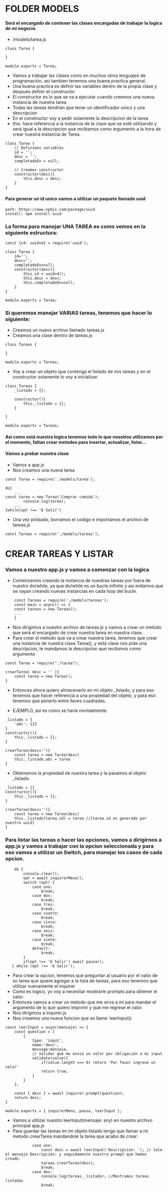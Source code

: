 # FOLDER MODELS
#### Será el encargado de contener las clases encargadas de trabajar la logica de mi negocio.

* /models/tarea.js

```
class Tarea {

}

module.exports = Tarea;
```

* Vamos a trabajar las clases como en muchos otros lenguajes de programación, asi tambien tenemos una buena practica general. 
* Una buena practica es definir las variables dentro de la propia clase y despues definir el constructor
* El constructor es lo que se va a ejecutar cuando creemos una nueva instancia de nuestra tarea
* Todas las tareas tendrían que tener un identificador unico y una descripcion
* En el constructor voy a pedir solamente la descripcion de la tarea
* this. hace referencia a la instancia de la clase que se esté utilizando y será igual a la descripcion que recibamos como argumento a la hora de crear nuestra instancia de Tarea.
```
class Tarea {
    // Definimos variables 
    id = '';
    desc = '';
    completadoEn = null;

    // Creamos constructor
    constructor(desc){
        this.desc = desc;
    }
}
```

#### Para generar un id unico vamos a utilizar un paquete llamado uuid
```
path: https://www.npmjs.com/package/uuid
install: npm install uuid
```

### La forma para manejar UNA TAREA es como vemos en la siguiente estructura:
```
const {v4: uuidv4} = require('uuid');

class Tarea {
    id='';
    desc='';
    completadoEn=null;
    constructor(desc){
        this.id = uuidv4();
        this.desc = desc;
        this.completadoEn=null;
    }
}

module.exports = Tarea;
```

### Si queremos manejar VARIAS tareas, tenemos que hacer lo siguiente:
* Creamos un nuevo archivo llamado tareas.js
* Creamos una clase dentro de tareas.js
```
class Tareas {

}

module.exports = Tareas;
```
* Voy a crear un objeto que contenga el listado de mis tareas y en el constructor solamente lo voy a inicializar.
```
class Tareas {
    _listado = {};
    
    constructor(){
        this._listado = {};
    }

}

module.exports = Tareas;
```
#### Así como está nuestra logica tenemos todo lo que nosotros utilizamos por el momento, faltan crear metodos para insertar, actualizar, listar...
#### Vamos a probar nuestra clase
* Vamos a app.js
* Nos creamos una nueva tarea
```
const Tarea = require('./models/tarea');

do{
    ...
const tarea = new Tarea('Comprar comida');
        console.log(tarea);
    ...
}while(opt !== '6 Salir')
```
* Una vez probado, borramos el codigo e importamos el archivo de tareas.js
```
const Tareas = require('./models/tareas');
```
# CREAR TAREAS Y LISTAR
### Vamos a nuestro app.js y vamos a comenzar con la logica
* Comenzamos creando la instancia de nuestras tareas por fuera de nuestro do/while, ya que do/while es un bucle infinito y así evitamos que se vayan creando nuevas instancias en cada loop del bucle.
```
    const Tareas = require('./models/tareas');
    const main = async() => {
    const tareas = new Tareas();
    ...
    }
```
* Nos dirigimos a nuestro archivo de tareas.js y vamos a crear un metodo que será el encargado de crear nuestra tarea en nuestra clase.
* Para crear el metodo que va a crear nuestra tarea, tenemos que crear una instancia de nuestra clase Tarea(), y está clase nos pide una descripcion, le mandamos la descripcion que recibimos como argumento
```
const Tarea = require("./tarea");

crearTarea( desc = '' ){
    const tarea = new Tarea();
} 
```
* Entonces ahora quiero almacenarlo en mi objeto _listado, y para eso tenemos que hacer referencia a una propiedad del objeto, y para eso tenemos que ponerlo entre llaves cuadradas.
+ EJEMPLO, así es como se haría normalmente:
```
_listado = {
    'abc': 123
}
constructor(){
    this._listado = {};
}

crearTarea(desc=''){
    const tarea = new Tarea(desc)
    this._listado.abc = tarea 
}

```
* Obtenemos la propiedad de nuestra tarea y la pasamos al objeto _listado:
```
_listado = {}
constructor(){
    this._listado = {};
}

crearTarea(desc=''){
    const tarea = new Tarea(desc)
    this._listado[tarea.id] = tarea //[tarea.id es generado por nuestro uuid]
}
```
### Para listar las tareas o hacer las opciones, vamos a dirigirnos a app.js y vamos a trabajar con la opcion seleccionada y para eso vamos a utilizar un Switch, para manejar los casos de cada opcion.
```
    do {
        console.clear();
        opt = await inquirerMenu();
        switch (opt) {
            case uno:
                break;
            case dos:
                break;
            case tres:
                break;
            case cuatro:
                break;
            case cinco:
                break;
            case seis:
                break;
            case siete:
                break;
            default:
                break;
        }
        if(opt !== '6 Salir') await pausa();
   } while (opt !== '6 Salir');
```

* Para crear la opcion, tenemos que preguntar al usuario por el valor de su tarea que quiere agregar a la lista de tareas, para eso tenemos que utilizar nuevamente el inquirer
* Como es logico, yo voy a necesitar mostrarle prompts para obtener el valor.
* Entonces vamos a crear un metodo que me sirva a mi para mandar el argumento de lo que quiero imprimir y que me regrese el valor.
* Nos dirigimos a inquirer.js
* Nos creamos una nueva funcion que se llame: leerInput():
```
const leerInput = async(mensaje) => {
    const question = [
        {
            type: 'input',
            name:'desc',
            message:mensaje,
            // Validar que me envie un valor por obligación a mi input
            validate(value){
                if(value.length === 0) return 'Por favor ingrese un valor'
                return true;
            }
        }
    ];

    const { desc } = await inquirer.prompt(question);
    return desc;
}

module.exports = { inquirerMenu, pausa, leerInput };
```

* Vamos a utilizar nuestro leerInput(mensaje: any) en nuestro archivo principal app.js
* Para guardar las tareas en mi objeto listado tengo que llamar a mi metodo crearTarea mandandole la tarea que acabo de crear:
```
            case uno:
                const desc = await leerInput('Descripción: '); // Sale el mensaje Descripción: y seguidamente nuestro prompt que hemos creado.
                tareas.crearTarea(desc);
                break;
            case dos:
                console.log(tareas._listado); //Mostramos tareas listadas
                break;
```

